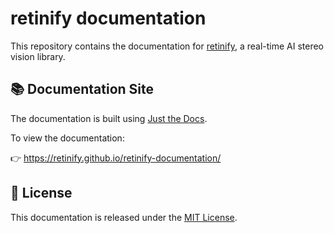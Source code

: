 # retinify documentation

This repository contains the documentation for [retinify](https://github.com/retinify/retinify), a real-time AI stereo vision library.

## 📚 Documentation Site

The documentation is built using [Just the Docs](https://just-the-docs.github.io/just-the-docs/).

To view the documentation:

👉 https://retinify.github.io/retinify-documentation/

## 🧾 License

This documentation is released under the [MIT License](LICENSE).